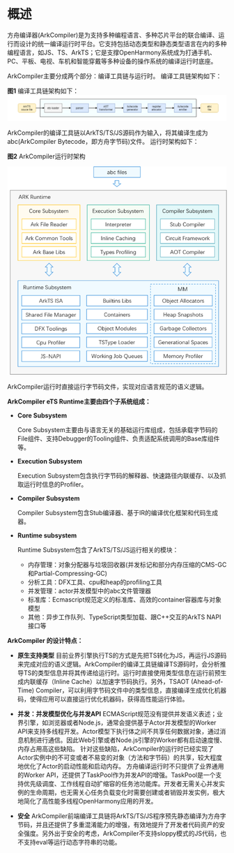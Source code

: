 # 概述<a name="ZH-CN_TOPIC_0000001174295771"></a>

方舟编译器\(ArkCompiler\)是为支持多种编程语言、多种芯片平台的联合编译、运行而设计的统一编译运行时平台。它支持包括动态类型和静态类型语言在内的多种编程语言，如JS、TS、ArkTS；它是支撑OpenHarmony系统成为打通手机、PC、平板、电视、车机和智能穿戴等多种设备的操作系统的编译运行时底座。

ArkCompiler主要分成两个部分：编译工具链与运行时。
编译工具链架构如下：

**图1** 编译工具链架构如下：
![](figures/zh-cn_image_0000001197967897.png)

ArkCompiler的编译工具链以ArkTS/TS/JS源码作为输入，将其编译生成为abc(ArkCompiler Bytecode，即方舟字节码)文件。
运行时架构如下：

**图2** ArkCompiler运行时架构

![](figures/zh-cn_image_ark-ts-arch.png)

ArkCompiler运行时直接运行字节码文件，实现对应语言规范的语义逻辑。

**ArkCompiler eTS Runtime主要由四个子系统组成：**

-   **Core Subsystem**

    Core Subsystem主要由与语言无关的基础运行库组成，包括承载字节码的File组件、支持Debugger的Tooling组件、负责适配系统调用的Base库组件等。

-   **Execution Subsystem**

    Execution Subsystem包含执行字节码的解释器、快速路径内联缓存、以及抓取运行时信息的Profiler。

-   **Compiler Subsystem**

    Compiler Subsystem包含Stub编译器、基于IR的编译优化框架和代码生成器。

-   **Runtime subsystem**

    Runtime Subsystem包含了ArkTS/TS/JS运行相关的模块：
    - 内存管理：对象分配器与垃圾回收器\(并发标记和部分内存压缩的CMS-GC和Partial-Compressing-GC\)
    - 分析工具：DFX工具、cpu和heap的profiling工具
    - 并发管理：actor并发模型中的abc文件管理器
    - 标准库：Ecmascript规范定义的标准库、高效的container容器库与对象模型
    - 其他：异步工作队列、TypeScript类型加载、跟C++交互的ArkTS NAPI接口等

**ArkCompiler 的设计特点：**

- **原生支持类型** 目前业界引擎执行TS的方式是先把TS转化为JS，再运行JS源码来完成对应的语义逻辑。ArkCompiler的编译工具链编译TS源码时，会分析推导TS的类型信息并将其传递给运行时。运行时直接使用类型信息在运行前预生成内联缓存（Inline Cache）以加速字节码执行。另外，TSAOT (Ahead-of-Time) Compiler，可以利用字节码文件中的类型信息，直接编译生成优化机器码，使得应用可以直接运行优化机器码，获得高性能运行体验。

-  **并发：并发模型优化与并发API** 
ECMAScript规范没有提供并发语义表述；业界引擎，如浏览器或者Node.js，通常会提供基于Actor并发模型的Worker API来支持多线程开发。Actor模型下执行体之间不共享任何数据对象，通过消息机制进行通信。因此Web引擎或者Node.js引擎的Worker都有启动速度慢、内存占用高这些缺陷。
针对这些缺陷，ArkCompiler的运行时已经实现了Actor实例中的不可变或者不易变的对象（方法和字节码）的共享，较大程度地优化了Actor的启动性能和启动内存。
方舟编译运行时不只提供了业界通用的Worker API，还提供了TaskPool作为并发API的增强。TaskPool是一个支持优先级调度、工作线程自动扩缩容的任务池功能库。开发者无需关心并发实例的生命周期，也无需关心任务负载变化时需要创建或者销毁并发实例，极大地简化了高性能多线程OpenHarmony应用的开发。

-  **安全** ArkCompiler前端编译工具链将ArkTS/TS/JS程序预先静态编译为方舟字节码，并且还提供了多重混淆能力的增强，有效地提升了开发者代码资产的安全强度。另外出于安全的考虑，ArkCompiler不支持sloppy模式的JS代码，也不支持eval等运行动态字符串的功能。
